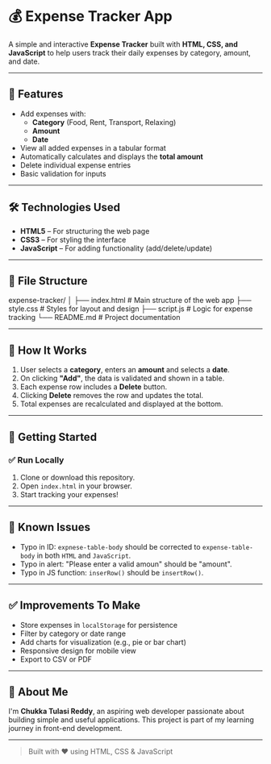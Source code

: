 # 💰 Expense Tracker App

A simple and interactive **Expense Tracker** built with **HTML, CSS, and JavaScript** to help users track their daily expenses by category, amount, and date.

---

## 📌 Features

- Add expenses with:
  - **Category** (Food, Rent, Transport, Relaxing)
  - **Amount**
  - **Date**
- View all added expenses in a tabular format
- Automatically calculates and displays the **total amount**
- Delete individual expense entries
- Basic validation for inputs

---

## 🛠 Technologies Used

- **HTML5** – For structuring the web page
- **CSS3** – For styling the interface
- **JavaScript** – For adding functionality (add/delete/update)

---

## 🧾 File Structure
expense-tracker/
│
├── index.html # Main structure of the web app
├── style.css # Styles for layout and design
├── script.js # Logic for expense tracking
└── README.md # Project documentation

---

## 🧠 How It Works

1. User selects a **category**, enters an **amount** and selects a **date**.
2. On clicking **"Add"**, the data is validated and shown in a table.
3. Each expense row includes a **Delete** button.
4. Clicking **Delete** removes the row and updates the total.
5. Total expenses are recalculated and displayed at the bottom.

---

## 🚀 Getting Started

### ✅ Run Locally

1. Clone or download this repository.
2. Open `index.html` in your browser.
3. Start tracking your expenses!

---

## 🐞 Known Issues

- Typo in ID: `expnese-table-body` should be corrected to `expense-table-body` in both `HTML` and `JavaScript`.
- Typo in alert: "Please enter a valid amoun" should be "amount".
- Typo in JS function: `inserRow()` should be `insertRow()`.

---

## ✅ Improvements To Make

- Store expenses in `localStorage` for persistence
- Filter by category or date range
- Add charts for visualization (e.g., pie or bar chart)
- Responsive design for mobile view
- Export to CSV or PDF

---

## 🙋 About Me

I'm **Chukka Tulasi Reddy**, an aspiring web developer passionate about building simple and useful applications. This project is part of my learning journey in front-end development.

---

> Built with ❤️ using HTML, CSS & JavaScript
